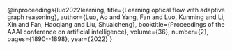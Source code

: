 @inproceedings{luo2022learning,
  title={Learning optical flow with adaptive graph reasoning},
  author={Luo, Ao and Yang, Fan and Luo, Kunming and Li, Xin and Fan, Haoqiang and Liu, Shuaicheng},
  booktitle={Proceedings of the AAAI conference on artificial intelligence},
  volume={36},
  number={2},
  pages={1890--1898},
  year={2022}
}
